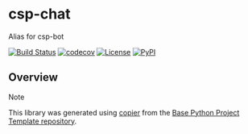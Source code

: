 # csp-chat

Alias for csp-bot

[![Build Status](https://github.com/tkp-aliases/csp-chat/actions/workflows/build.yaml/badge.svg?branch=main&event=push)](https://github.com/tkp-aliases/csp-chat/actions/workflows/build.yaml)
[![codecov](https://codecov.io/gh/tkp-aliases/csp-chat/branch/main/graph/badge.svg)](https://codecov.io/gh/tkp-aliases/csp-chat)
[![License](https://img.shields.io/github/license/tkp-aliases/csp-chat)](https://github.com/tkp-aliases/csp-chat)
[![PyPI](https://img.shields.io/pypi/v/csp-chat.svg)](https://pypi.python.org/pypi/csp-chat)

## Overview


> [!NOTE]
> This library was generated using [copier](https://copier.readthedocs.io/en/stable/) from the [Base Python Project Template repository](https://github.com/python-project-templates/base).
